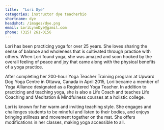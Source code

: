 ```yaml
---
title:  "Lori Dye"
categories: instructor dye teacherbio
shortname: dye
headshot: /images/dye.png
email: LoriLynnDye@gamil.com
phone: (315) 261-0156
---
```

Lori has been practicing yoga for over 25 years. She loves sharing the sense of balance and wholeness that is cultivated through practice with others. When Lori found yoga, she was amazed and soon hooked by the overall feeling of peace and joy that came along with the physical benefits of a yoga practice.

After completing her 200-hour Yoga Teacher Training program at Upward Dog Yoga Centre in Ottawa, Canada in April 2015, Lori became a member of Yoga Alliance designated as a Registered Yoga Teacher. In addition to practicing and teaching yoga, she is also a Life Coach and teaches Life Coaching and Meditation & Mindfulness courses at a holistic college.

Lori is known for her warm and inviting teaching style. She engages and challenges students to be mindful and listen to their bodies, and enjoys bringing stillness and movement together on the mat. She offers modifications in her classes, making yoga accessible to all.
